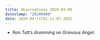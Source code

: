 ```yaml
---
title: Observations 2020-04-09
datestamp: "20200409"
date: 2020-04-11T01:12:07.205Z
---
```

- Ron Tutt’s drumming on *Grievous Angel*.
